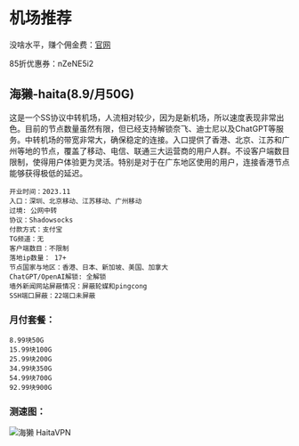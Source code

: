 # 机场推荐

没啥水平，赚个佣金费：[官网](https://haita.io/reguser?aff=nZeNE5i2)

85折优惠券：nZeNE5i2

## 海獭-haita(8.9/月50G)

这是一个SS协议中转机场，人流相对较少，因为是新机场，所以速度表现非常出色。目前的节点数量虽然有限，但已经支持解锁奈飞、迪士尼以及ChatGPT等服务。中转机场的带宽非常大，确保稳定的连接。入口提供了香港、北京、江苏和广州等地的节点，覆盖了移动、电信、联通三大运营商的用户人群。不设客户端数目限制，使得用户体验更为灵活。特别是对于在广东地区使用的用户，连接香港节点能够获得极低的延迟。

```
开业时间：2023.11
入口：深圳、北京移动、江苏移动、广州移动
过境: 公网中转
协议：Shadowsocks
付款方式：支付宝
TG频道：无
客户端数目：不限制
落地ip数量： 17+
节点国家与地区：香港、日本、新加坡、美国、加拿大
ChatGPT/OpenAI解锁: 全解锁
墙外新闻网站屏蔽情况：屏蔽轮媒和pingcong
SSH端口屏蔽：22端口未屏蔽
```

### 月付套餐：
```
8.99块50G
15.99块100G
25.99块200G
34.99块350G
54.99块700G
92.99块900G
```

### 测速图：
![海獭 HaitaVPN](https://github.com/YuXuanTM/SSR-V2ray-Airport/assets/67680858/65b66ab2-eac0-4626-bbf0-dc8b872b90dd)
